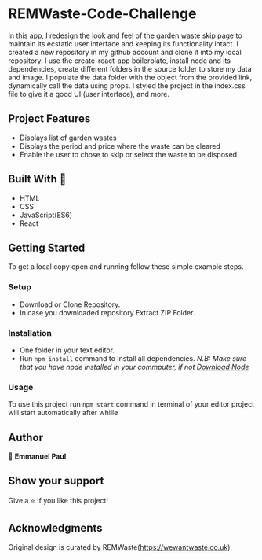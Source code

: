 # REMWaste-Code-Challenge
In this app, I redesign the look and feel of the garden waste skip page to maintain its ecstatic user interface and keeping its functionality intact. I created a new repository in my github account and clone it into my local repository.
I use the create-react-app boilerplate, install node and its dependencies, create different folders in the source folder to store my data and image. I populate the data folder with the object from the provided link, dynamically call the data using props.
I styled the project in the index.css file to give it a good UI (user interface), and more.

## Project Features

- Displays list of garden wastes
- Displays the period and price where the waste can be cleared
- Enable the user to chose to skip or select the waste to be disposed

## Built With 🔨

- HTML 
- CSS 
- JavaScript(ES6)
- React

## Getting Started
To get a local copy open and running follow these simple example steps.

### Setup
- Download or Clone Repository.
- In case you downloaded repository Extract ZIP Folder.

### Installation
- One folder in your text editor.
- Run `npm install` command to install all dependencies.
*N.B: Make sure that you have node installed in your commputer, if not [Download Node](https://nodejs.org/en/)*

### Usage
To use this project run `npm start` command in terminal of your editor project will start automatically after whille

## Author

👤 **Emmanuel Paul**

## Show your support

Give a ⭐️ if you like this project!

## Acknowledgments

Original design is curated by REMWaste(https://wewantwaste.co.uk).
